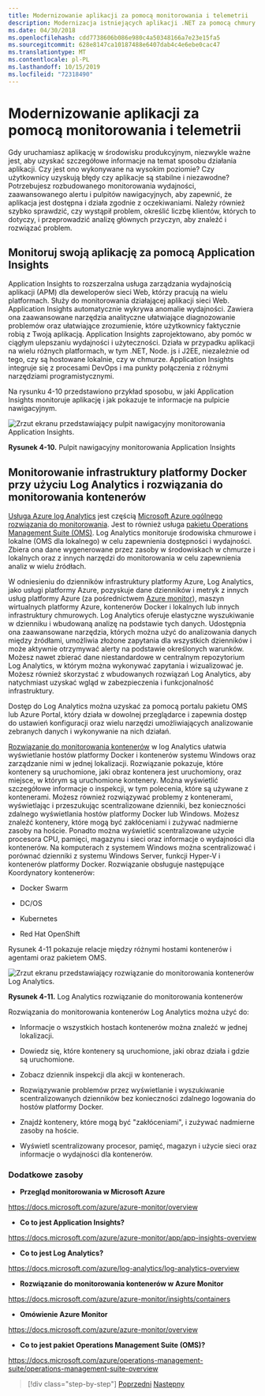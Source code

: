 ```yaml
---
title: Modernizowanie aplikacji za pomocą monitorowania i telemetrii
description: Modernizacja istniejących aplikacji .NET za pomocą chmury platformy Azure i kontenerów systemu Windows | Modernizacja aplikacji dzięki monitorowaniu i telemetrii
ms.date: 04/30/2018
ms.openlocfilehash: cdd7738606b086e980c4a50348166a7e23e15fa5
ms.sourcegitcommit: 628e8147ca10187488e6407dab4c4e6ebe0cac47
ms.translationtype: MT
ms.contentlocale: pl-PL
ms.lasthandoff: 10/15/2019
ms.locfileid: "72318490"
---
```

# <a name="modernize-your-apps-with-monitoring-and-telemetry"></a>Modernizowanie aplikacji za pomocą monitorowania i telemetrii

Gdy uruchamiasz aplikację w środowisku produkcyjnym, niezwykle ważne jest, aby uzyskać szczegółowe informacje na temat sposobu działania aplikacji. Czy jest ono wykonywane na wysokim poziomie? Czy użytkownicy uzyskują błędy czy aplikacje są stabilne i niezawodne? Potrzebujesz rozbudowanego monitorowania wydajności, zaawansowanego alertu i pulpitów nawigacyjnych, aby zapewnić, że aplikacja jest dostępna i działa zgodnie z oczekiwaniami. Należy również szybko sprawdzić, czy wystąpił problem, określić liczbę klientów, których to dotyczy, i przeprowadzić analizę głównych przyczyn, aby znaleźć i rozwiązać problem.

## <a name="monitor-your-application-with-application-insights"></a>Monitoruj swoją aplikację za pomocą Application Insights

Application Insights to rozszerzalna usługa zarządzania wydajnością aplikacji (APM) dla deweloperów sieci Web, którzy pracują na wielu platformach. Służy do monitorowania działającej aplikacji sieci Web. Application Insights automatycznie wykrywa anomalie wydajności. Zawiera ona zaawansowane narzędzia analityczne ułatwiające diagnozowanie problemów oraz ułatwiające zrozumienie, które użytkownicy faktycznie robią z Twoją aplikacją. Application Insights zaprojektowano, aby pomóc w ciągłym ulepszaniu wydajności i użyteczności. Działa w przypadku aplikacji na wielu różnych platformach, w tym .NET, Node. js i J2EE, niezależnie od tego, czy są hostowane lokalnie, czy w chmurze. Application Insights integruje się z procesami DevOps i ma punkty połączenia z różnymi narzędziami programistycznymi.

Na rysunku 4-10 przedstawiono przykład sposobu, w jaki Application Insights monitoruje aplikację i jak pokazuje te informacje na pulpicie nawigacyjnym.

![Zrzut ekranu przedstawiający pulpit nawigacyjny monitorowania Application Insights.](./media/modernize-your-apps-with-monitoring-and-telemetry/application-insights-monitoring-dashboard.png)

**Rysunek 4-10.** Pulpit nawigacyjny monitorowania Application Insights

## <a name="monitor-your-docker-infrastructure-with-log-analytics-and-its-container-monitoring-solution"></a>Monitorowanie infrastruktury platformy Docker przy użyciu Log Analytics i rozwiązania do monitorowania kontenerów

[Usługa Azure log Analytics](https://docs.microsoft.com/azure/log-analytics/log-analytics-overview) jest częścią [Microsoft Azure ogólnego rozwiązania do monitorowania](https://docs.microsoft.com/azure/monitoring-and-diagnostics/monitoring-overview). Jest to również usługa [pakietu Operations Management Suite (OMS)](https://docs.microsoft.com/azure/operations-management-suite/operations-management-suite-overview). Log Analytics monitoruje środowiska chmurowe i lokalne (OMS dla lokalnego) w celu zapewnienia dostępności i wydajności. Zbiera ona dane wygenerowane przez zasoby w środowiskach w chmurze i lokalnych oraz z innych narzędzi do monitorowania w celu zapewnienia analiz w wielu źródłach.

W odniesieniu do dzienników infrastruktury platformy Azure, Log Analytics, jako usługi platformy Azure, pozyskuje dane dzienników i metryk z innych usług platformy Azure (za pośrednictwem [Azure monitor](https://docs.microsoft.com/azure/monitoring-and-diagnostics/monitoring-overview-azure-monitor)), maszyn wirtualnych platformy Azure, kontenerów Docker i lokalnych lub innych infrastruktury chmurowych. Log Analytics oferuje elastyczne wyszukiwanie w dzienniku i wbudowaną analizę na podstawie tych danych. Udostępnia ona zaawansowane narzędzia, których można użyć do analizowania danych między źródłami, umożliwia złożone zapytania dla wszystkich dzienników i może aktywnie otrzymywać alerty na podstawie określonych warunków. Możesz nawet zbierać dane niestandardowe w centralnym repozytorium Log Analytics, w którym można wykonywać zapytania i wizualizować je. Możesz również skorzystać z wbudowanych rozwiązań Log Analytics, aby natychmiast uzyskać wgląd w zabezpieczenia i funkcjonalność infrastruktury.

Dostęp do Log Analytics można uzyskać za pomocą portalu pakietu OMS lub Azure Portal, który działa w dowolnej przeglądarce i zapewnia dostęp do ustawień konfiguracji oraz wielu narzędzi umożliwiających analizowanie zebranych danych i wykonywanie na nich działań.

[Rozwiązanie do monitorowania kontenerów](https://docs.microsoft.com/azure/log-analytics/log-analytics-containers) w log Analytics ułatwia wyświetlanie hostów platformy Docker i kontenerów systemu Windows oraz zarządzanie nimi w jednej lokalizacji. Rozwiązanie pokazuje, które kontenery są uruchomione, jaki obraz kontenera jest uruchomiony, oraz miejsce, w którym są uruchomione kontenery. Można wyświetlić szczegółowe informacje o inspekcji, w tym polecenia, które są używane z kontenerami. Możesz również rozwiązywać problemy z kontenerami, wyświetlając i przeszukując scentralizowane dzienniki, bez konieczności zdalnego wyświetlania hostów platformy Docker lub Windows. Możesz znaleźć kontenery, które mogą być zakłóceniami i zużywać nadmierne zasoby na hoście. Ponadto można wyświetlić scentralizowane użycie procesora CPU, pamięci, magazynu i sieci oraz informacje o wydajności dla kontenerów. Na komputerach z systemem Windows można scentralizować i porównać dzienniki z systemu Windows Server, funkcji Hyper-V i kontenerów platformy Docker. Rozwiązanie obsługuje następujące Koordynatory kontenerów:

- Docker Swarm

- DC/OS

- Kubernetes

- Red Hat OpenShift

Rysunek 4-11 pokazuje relacje między różnymi hostami kontenerów i agentami oraz pakietem OMS.

![Zrzut ekranu przedstawiający rozwiązanie do monitorowania kontenerów Log Analytics.](./media/modernize-your-apps-with-monitoring-and-telemetry/log-analytics-container-monitoring-solution.png)

**Rysunek 4-11.** Log Analytics rozwiązanie do monitorowania kontenerów

Rozwiązania do monitorowania kontenerów Log Analytics można użyć do:

- Informacje o wszystkich hostach kontenerów można znaleźć w jednej lokalizacji.

- Dowiedz się, które kontenery są uruchomione, jaki obraz działa i gdzie są uruchomione.

- Zobacz dziennik inspekcji dla akcji w kontenerach.

- Rozwiązywanie problemów przez wyświetlanie i wyszukiwanie scentralizowanych dzienników bez konieczności zdalnego logowania do hostów platformy Docker.

- Znajdź kontenery, które mogą być "zakłóceniami", i zużywać nadmierne zasoby na hoście.

- Wyświetl scentralizowany procesor, pamięć, magazyn i użycie sieci oraz informacje o wydajności dla kontenerów.

### <a name="additional-resources"></a>Dodatkowe zasoby

- **Przegląd monitorowania w Microsoft Azure**

<https://docs.microsoft.com/azure/azure-monitor/overview>

- **Co to jest Application Insights?**

<https://docs.microsoft.com/azure/azure-monitor/app/app-insights-overview>

- **Co to jest Log Analytics?**

<https://docs.microsoft.com/azure/log-analytics/log-analytics-overview>

- **Rozwiązanie do monitorowania kontenerów w Azure Monitor**

<https://docs.microsoft.com/azure/azure-monitor/insights/containers>

- **Omówienie Azure Monitor**

<https://docs.microsoft.com/azure/azure-monitor/overview>

- **Co to jest pakiet Operations Management Suite (OMS)?**

<https://docs.microsoft.com/azure/operations-management-suite/operations-management-suite-overview>

>[!div class="step-by-step"]
>[Poprzedni](build-resilient-services-ready-for-the-cloud-embrace-transient-failures-in-the-cloud.md)
>[Następny](modernize-your-apps-lifecycle-with-ci-cd-pipelines-and-devops-tools-in-the-cloud.md)
